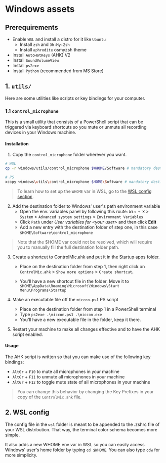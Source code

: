 # Windows assets

## Prerequirements

* Enable `WSL` and install a distro for it like `Ubuntu`
  * Install `zsh` and `Oh-My-Zsh`
  * Install `aphrodite` osmyzsh theme
* Install `AutoHotKeys` (AHK) V2
* Install `SoundVolumeView`
* Install `ps2exe`
* Install `Python` (recommended from MS Store)

## 1. `utils/`

Here are some utilities like scripts or key bindings for your computer.

### 1.1 `control_microphone`

This is a small utility that consists of a PowerShell script that can be triggered via keyboard shortcuts so you mute or unmute all recording devices in your Windows machine.

#### Installation

1. Copy the `control_microphone` folder wherever you want.

```bash
# WSL
cp -r windows/utils/control_microphone $WHOME/Software # mandatory dest. folder

# PS
xcopy windows\utils\control_microphone $HOME\Software # mandatory dest. folder
``` 
> To learn how to set up the `WHOME` var in WSL, go to the [WSL config section](#2-wsl-config).

2. Add the destination folder to Windows' user's path environment variable
    * Open the env. variables panel by following this route: `Win + X` > `System` > `Advanced system settings` > `Environment Variables`
    * Click `Path` under _User variables for \<your user\>_ and then click __Edit__
    * Add a new entry with the destination folder of step one, in this case `$HOME\Software\control_microphone`

> Note that the $HOME var could not be resolved, which will require you to manually fill the full destination folder path.

3. Create a shortcut to ControlMic.ahk and put it in the Startup apps folder.

    * Place on the destination folder from step 1, then right click on `ControlMic.ahk` > `Show more options` > `Create shortcut`.

    * You'll have a new shortcut file in the folder. Move it to `$HOME\AppData\Roaming\Microsoft\Windows\Start Menu\Programs\Startup`

4. Make an executable file off the `miccon.ps1` PS script
    * Place on the destination folder from step 1 in a PowerShell terminal
    * Type `ps2exe .\miccon.ps1 .\miccon.exe`
    * You'll have a new executable file in the folder, keep it there.

5. Restart your machine to make all changes effective and to have the AHK script enabled.

#### Usage

The AHK script is written so that you can make use of the following key bindings:

* `AltGr` + `F10` to mute all microphones in your machine
* `AltGr` + `F11` to unmute all microphones in your machine
* `AltGr` + `F12` to toggle mute state of all microphones in your machine

> You can change this behavior by changing the Key Prefixes in your copy of the `ControlMic.ahk` file.

## 2. WSL config

The config file in the `wsl` folder is meant to be appended to the .zshrc file of your WSL distribution. That way, the terminal color schema becomes more simple.

It also adds a new WHOME env var in WSL so you can easily access Windows' user's home folder by typing `cd $WHOME`. You can also type `cdw` for more simplicity.